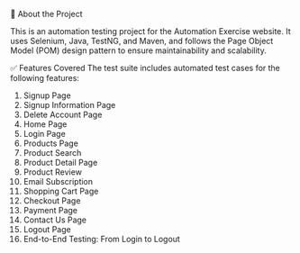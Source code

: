 🚀 About the Project

This is an automation testing project for the Automation Exercise website. It uses Selenium, Java, TestNG, and Maven, 
and follows the Page Object Model (POM) design pattern to ensure maintainability and scalability.

✅ Features Covered
The test suite includes automated test cases for the following features:

1. Signup Page
2. Signup Information Page
3. Delete Account Page
4. Home Page
5. Login Page
6. Products Page
7. Product Search
8. Product Detail Page
9. Product Review
10. Email Subscription
11. Shopping Cart Page
12. Checkout Page
13. Payment Page
14. Contact Us Page
15. Logout Page
16. End-to-End Testing: From Login to Logout
